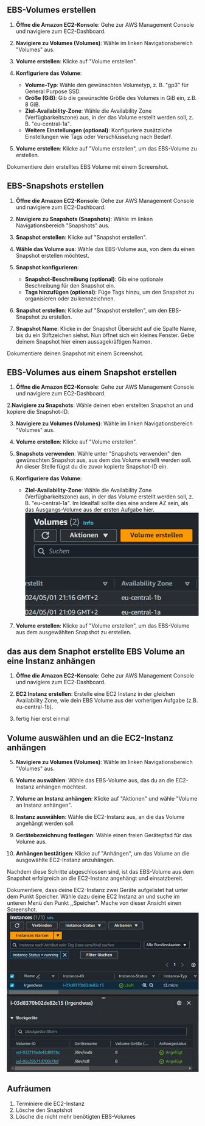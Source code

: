 ## EBS-Volumes erstellen

1. **Öffne die Amazon EC2-Konsole**: Gehe zur AWS Management Console und navigiere zum EC2-Dashboard.

2. **Navigiere zu Volumes (Volumes)**: Wähle im linken Navigationsbereich "Volumes" aus.

3. **Volume erstellen**: Klicke auf "Volume erstellen".

4. **Konfiguriere das Volume**:
   - **Volume-Typ**: Wähle den gewünschten Volumetyp, z. B. "gp3" für General Purpose SSD.
   - **Größe (GiB)**: Gib die gewünschte Größe des Volumes in GiB ein, z.B. 8 GiB.
   - **Ziel-Availability-Zone**: Wähle die Availability Zone (Verfügbarkeitszone) aus, in der das Volume erstellt werden soll, z. B. "eu-central-1a".
   - **Weitere Einstellungen (optional)**: Konfiguriere zusätzliche Einstellungen wie Tags oder Verschlüsselung nach Bedarf.

5. **Volume erstellen**: Klicke auf "Volume erstellen", um das EBS-Volume zu erstellen.

Dokumentiere dein erstelltes EBS Volume mit einem Screenshot.

## EBS-Snapshots erstellen

1. **Öffne die Amazon EC2-Konsole**: Gehe zur AWS Management Console und navigiere zum EC2-Dashboard.

2. **Navigiere zu Snapshots (Snapshots)**: Wähle im linken Navigationsbereich "Snapshots" aus.

3. **Snapshot erstellen**: Klicke auf "Snapshot erstellen".

4. **Wähle das Volume aus**: Wähle das EBS-Volume aus, von dem du einen Snapshot erstellen möchtest.

5. **Snapshot konfigurieren**:
   - **Snapshot-Beschreibung (optional)**: Gib eine optionale Beschreibung für den Snapshot ein.
   - **Tags hinzufügen (optional)**: Füge Tags hinzu, um den Snapshot zu organisieren oder zu kennzeichnen.

6. **Snapshot erstellen**: Klicke auf "Snapshot erstellen", um den EBS-Snapshot zu erstellen.

7. **Snapshot Name**: Klicke in der Snapshot Übersicht auf die Spalte Name, bis du ein Stiftzeichen siehst. Nun öffnet sich ein kleines Fenster. Gebe deinem Snapshot hier einen aussagekräftigen Namen.

Dokumentiere deinen Snapshot mit einem Screenshot.

## EBS-Volumes aus einem Snapshot erstellen

1. **Öffne die Amazon EC2-Konsole**: Gehe zur AWS Management Console und navigiere zum EC2-Dashboard.

2.**Navigiere zu Snapshots**: Wähle deinen eben erstellten Snapshot an und kopiere die Snapshot-ID.

3. **Navigiere zu Volumes (Volumes)**: Wähle im linken Navigationsbereich "Volumes" aus.

3. **Volume erstellen**: Klicke auf "Volume erstellen".

4. **Snapshots verwenden**: Wähle unter "Snapshots verwenden" den gewünschten Snapshot aus, aus dem das Volume erstellt werden soll. An dieser Stelle fügst du die zuvor kopierte Snapshot-ID ein.

5. **Konfiguriere das Volume**:
   - **Ziel-Availability-Zone**: Wähle die Availability Zone (Verfügbarkeitszone) aus, in der das Volume erstellt werden soll, z. B. "eu-central-1a". Im Idealfall sollte dies eine andere AZ sein, als das Ausgangs-Volume aus der ersten Aufgabe hier.
   ![](Bilder/Bild16.png)

6. **Volume erstellen**: Klicke auf "Volume erstellen", um das EBS-Volume aus dem ausgewählten Snapshot zu erstellen.

## das aus dem Snaphot erstellte EBS Volume an eine Instanz anhängen

1. **Öffne die Amazon EC2-Konsole**: Gehe zur AWS Management Console und navigiere zum EC2-Dashboard.

2. **EC2 Instanz erstellen**: Erstelle eine EC2 Instanz in der gleichen Availability Zone, wie dein EBS Volume aus der vorherigen Aufgabe (z.B. eu-central-1b).

3. fertig hier erst einmal

## Volume auswählen und an die EC2-Instanz anhängen

5. **Navigiere zu Volumes (Volumes)**: Wähle im linken Navigationsbereich "Volumes" aus.

6. **Volume auswählen**: Wähle das EBS-Volume aus, das du an die EC2-Instanz anhängen möchtest.

7. **Volume an Instanz anhängen**: Klicke auf "Aktionen" und wähle "Volume an Instanz anhängen".

8. **Instanz auswählen**: Wähle die EC2-Instanz aus, an die das Volume angehängt werden soll.

9. **Gerätebezeichnung festlegen**: Wähle einen freien Gerätepfad für das Volume aus.

10. **Anhängen bestätigen**: Klicke auf "Anhängen", um das Volume an die ausgewählte EC2-Instanz anzuhängen.

Nachdem diese Schritte abgeschlossen sind, ist das EBS-Volume aus dem Snapshot erfolgreich an die EC2-Instanz angehängt und einsatzbereit.

Dokumentiere, dass deine EC2-Instanz zwei Geräte aufgelistet hat unter dem Punkt Speicher. Wähle dazu deine EC2 Instanz an und suche im unteren Menü den Punkt ,,Speicher". Mache von dieser Ansicht einen Screenshot.
![](Bilder/Bild17.png)

## Aufräumen

1. Terminiere die EC2-Instanz
2. Lösche den Snaptshot
3. Lösche die nicht mehr benötigten EBS-Volumes